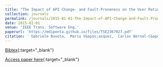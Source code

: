 ```yaml
---
title: "The Impact of API Change- and Fault-Proneness on the User Ratings of Android Apps"
collection: journals
permalink: /journals/2015-01-01-The-Impact-of-API-Change-and-Fault-Proneness-on-the-User-Ratings-of-Android-Apps
date: 2015-01-01
venue: 'IEEE Trans. Software Eng.'
paperurl: 'https://mdipenta.github.io/files/TSE2367027.pdf'
citation: ' Gabriele Bavota,  Mario V&apos;asquez,  Carlos Bernal-C&apos;ardenas,  Massimiliano Di Penta,  Rocco Oliveto,  Denys Poshyvanyk, &quot;The Impact of API Change- and Fault-Proneness on the User Ratings of Android Apps.&quot; IEEE Trans. Software Eng., 2015.'
---
```

[Bibtex](https://dblp.org/rec/bib/journals/tse/BavotaVBPOP15){:target="_blank"}

[Access paper here](https://mdipenta.github.io/files/TSE2367027.pdf){:target="_blank"}
